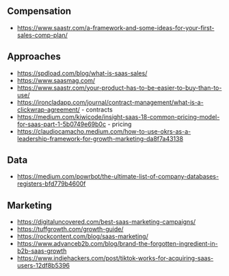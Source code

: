 

## Compensation
* https://www.saastr.com/a-framework-and-some-ideas-for-your-first-sales-comp-plan/

## Approaches
* https://spdload.com/blog/what-is-saas-sales/
* https://www.saasmag.com/ 
* https://www.saastr.com/your-product-has-to-be-easier-to-buy-than-to-use/
* https://ironcladapp.com/journal/contract-management/what-is-a-clickwrap-agreement/ - contracts
* https://medium.com/kiwicode/insight-saas-18-common-pricing-model-for-saas-part-1-5b0749e69b0c - pricing
* https://claudiocamacho.medium.com/how-to-use-okrs-as-a-leadership-framework-for-growth-marketing-da8f7a43138

## Data
* https://medium.com/powrbot/the-ultimate-list-of-company-databases-registers-bfd779b4600f

## Marketing
* https://digitaluncovered.com/best-saas-marketing-campaigns/
* https://tuffgrowth.com/growth-guide/
* https://rockcontent.com/blog/saas-marketing/
* https://www.advanceb2b.com/blog/brand-the-forgotten-ingredient-in-b2b-saas-growth
* https://www.indiehackers.com/post/tiktok-works-for-acquiring-saas-users-12df8b5396
